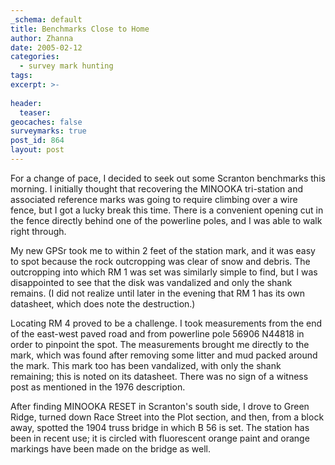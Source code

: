 ```yaml
---
_schema: default
title: Benchmarks Close to Home
author: Zhanna
date: 2005-02-12
categories:
  - survey mark hunting
tags:
excerpt: >- 
   
header:
  teaser:
geocaches: false
surveymarks: true
post_id: 864
layout: post                                                          
---    
```


For a change of pace, I decided to seek out some Scranton benchmarks this morning. I initially thought that recovering the MINOOKA tri-station and associated reference marks was going to require climbing over a wire fence, but I got a lucky break this time. There is a convenient opening cut in the fence directly behind one of the powerline poles, and I was able to walk right through.

My new GPSr took me to within 2 feet of the station mark, and it was easy to spot because the rock outcropping was clear of snow and debris. The outcropping into which RM 1 was set was similarly simple to find, but I was disappointed to see that the disk was vandalized and only the shank remains. (I did not realize until later in the evening that RM 1 has its own datasheet, which does note the destruction.) 

Locating RM 4 proved to be a challenge. I took measurements from the end of the east-west paved road and from powerline pole 56906 N44818 in order to pinpoint the spot. The measurements brought me directly to the mark, which was found after removing some litter and mud packed around the mark. This mark too has been vandalized, with only the shank remaining; this is noted on its datasheet. There was no sign of a witness post as mentioned in the 1976 description.

After finding MINOOKA RESET in Scranton's south side, I drove to Green Ridge, turned down Race Street into the Plot section, and then, from a block away, spotted the 1904 truss bridge in which B 56 is set. The station has been in recent use; it is circled with fluorescent orange paint and orange markings have been made on the bridge as well.